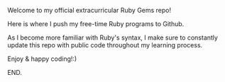 Welcome to my official extracurricular Ruby Gems repo!

Here is where I push my free-time Ruby programs to Github.

As I become more familiar with Ruby's syntax, I make sure to constantly update this repo with public code throughout my learning process.

Enjoy & happy coding!:)

END.

